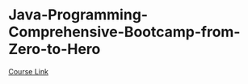 # Java-Programming-Comprehensive-Bootcamp-from-Zero-to-Hero

[Course Link](https://www.udemy.com/course/java-programming-a-comprehensive-bootcamp-from-zero-to-hero)

